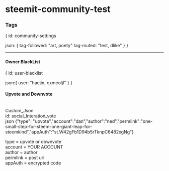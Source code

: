 # steemit-community-test

### Tags
{
id: community-settings

json: {
tag-followed:
	"art, poety"
tag-muted:
	"test, dlike"
}
}

--------------------

#### Owner BlackList

{
id: user-blacklist

json:{
user:
  "haejin, exmeoljl"
}
}

#### Upvote and Downvote
<br/>
Custom_Json <br/>
id: social_Interation_vote <br/>
json	{"type": "upvote","account":"dan","author":"ned","permlink":"one-small-step-for-steem-one-giant-leap-for-steemkind","appAuth":"st.W42gFb1D94b5rTknpC6482xgNg"} <br/>

type = upvote or downvote <br/>
account = YOUR ACCOUNT <br/>
author = author <br/>
permlink = post url <br/>
appAuth =  encrypted code <br/>
